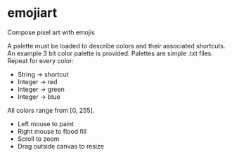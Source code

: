 # emojiart
Compose pixel art with emojis

A palette must be loaded to describe colors and their associated shortcuts. An example 3 bit color palette is provided.
Palettes are simple .txt files. Repeat for every color:

* String -> shortcut
* Integer -> red
* Integer -> green
* Integer -> blue

All colors range from [0, 255].

* Left mouse to paint
* Right mouse to flood fill
* Scroll to zoom
* Drag outside canvas to resize